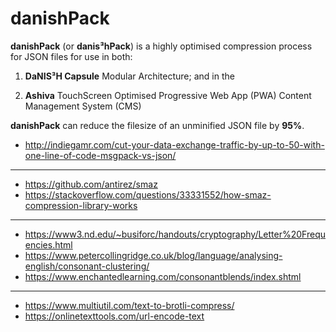 # danishPack
**danishPack** (or **danis³hPack**) is a highly optimised compression process for JSON files for use in both:

1. **DaNIS³H Capsule** Modular Architecture; and in the

2. **Ashiva** TouchScreen Optimised Progressive Web App (PWA) Content Management System (CMS)

**danishPack** can reduce the filesize of an unminified JSON file by **95%**.

- http://indiegamr.com/cut-your-data-exchange-traffic-by-up-to-50-with-one-line-of-code-msgpack-vs-json/
______

- https://github.com/antirez/smaz
- https://stackoverflow.com/questions/33331552/how-smaz-compression-library-works

_____

- https://www3.nd.edu/~busiforc/handouts/cryptography/Letter%20Frequencies.html
- https://www.petercollingridge.co.uk/blog/language/analysing-english/consonant-clustering/
- https://www.enchantedlearning.com/consonantblends/index.shtml

______

- https://www.multiutil.com/text-to-brotli-compress/
- https://onlinetexttools.com/url-encode-text
